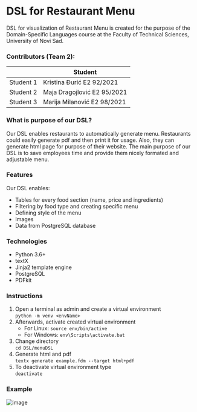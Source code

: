# DSL for Restaurant Menu
DSL for visualization of Restaurant Menu is created for the purpose of the Domain-Specific Languages course at the Faculty of Technical Sciences, University of Novi Sad. 

### Contributors (Team 2):
|  | Student |
| ------ | ------ |
| Student 1 | Kristina Đurić E2 92/2021 | 
| Student 2 | Maja Dragojlović E2 95/2021 | 
| Student 3 | Marija Milanović E2 98/2021 |


### What is purpose of our DSL?
Our DSL enables restaurants to automatically generate menu. Restaurants could easily generate pdf and then print it for usage. Also, they can generate html page for purpose of their website. The main purpose of our DSL is to save employees time and provide them nicely formated and adjustable menu.

### Features
Our DSL enables:
- Tables for every food section (name, price and ingredients)
- Filtering by food type and creating specific menu
- Defining style of the menu
- Images
- Data from PostgreSQL database

### Technologies
- Python 3.6+
- textX
- Jinja2 template engine
- PostgreSQL
- PDFkit

### Instructions
1. Open a terminal as admin and create a virtual environment <br>
```python -m venv <envName>```
2. Afterwards, activate created virtual environment
   - For Linux: 
    ```source env/bin/active```
   - For Windows:
     ```env\Scripts\activate.bat```
3. Change directory <br>
```cd DSL/menuDSL```
5. Generate html and pdf <br>
```textx generate example.fdm --target html+pdf```
6. To deactivate virtual environment type <br>
```deactivate```

### Example
![image](https://user-images.githubusercontent.com/57723883/147284852-4e2e8bec-4be9-4457-8a20-0dd654f8b9ff.png)





